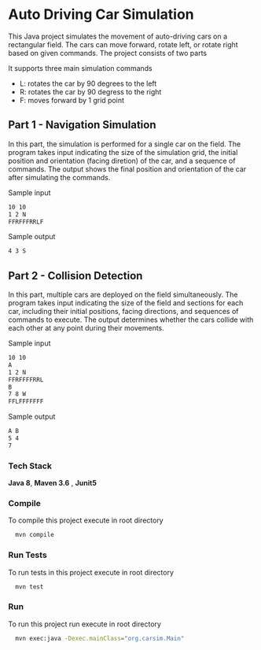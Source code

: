 
# Auto Driving Car Simulation

This Java project simulates the movement of auto-driving cars on a rectangular field. The cars can move forward, rotate left, or rotate right based on given commands. The project consists of two parts

It supports three main simulation commands
- L: rotates the car by 90 degrees to the left
- R: rotates the car by 90 degress to the right
- F: moves forward by 1 grid point


## Part 1 - Navigation Simulation

In this part, the simulation is performed for a single car on the field. The program takes input indicating the size of the simulation grid, the initial position and orientation (facing diretion) of the car, and a sequence of commands. The output 
shows the final position and orientation of the car after simulating the commands.

Sample input

```bash
10 10
1 2 N
FFRFFFRRLF
```

Sample output
```bash
4 3 S
```

## Part 2 - Collision Detection

In this part, multiple cars are deployed on the field simultaneously. The program takes input indicating the size of the field and sections for each car, including their initial positions, facing directions, and sequences of commands to execute. The output determines whether the cars collide with each other at any point during their movements.

Sample input

```bash
10 10
A
1 2 N
FFRFFFFRRL
B
7 8 W
FFLFFFFFFF
```

Sample output
```bash
A B
5 4
7
```


### Tech Stack

**Java 8**, **Maven 3.6** , **Junit5**

### Compile

To compile this project execute in root directory

```bash
  mvn compile
```

### Run Tests
To run tests in this project execute in root directory

```bash
  mvn test
```

### Run

To run this project run execute in root directory

```bash
  mvn exec:java -Dexec.mainClass="org.carsim.Main"
```


